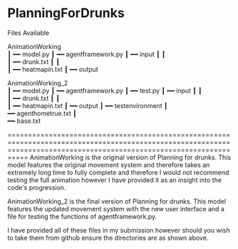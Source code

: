 # PlanningForDrunks

Files Available

AnimationWorking    
┃
━━ model.py
┃
━━ agentframework.py
┃
━━ input
┃    ┃  
┃     ━━ drunk.txt
┃    ┃  
┃     ━━ heatmapin.txt
┃ 
━━ output



AnimationWorking_2    
┃
━━ model.py
┃
━━ agentframework.py
┃
━━ test.py
┃ 
━━ input
┃    ┃  
┃     ━━ drunk.txt
┃    ┃  
┃     ━━ heatmapin.txt
┃ 
━━ output
┃ 
━━ testenvironment
     ┃  
      ━━ agenthometrue.txt
     ┃  
      ━━ base.txt
      
=======================================================================================================================================================================
AnimationWorking is the original version of Planning for drunks. This model features the original movement system and therefore takes an extremely long time to fully
complete and therefore I would not recommend testing the full animation however I have provided it as an insight into the code's progression.

AnimationWorking_2 is the final version of Planning for drunks. This model features the updated movement system with the new user interface and a file for testing the
functions of agentframework.py.

I have provided all of these files in my submission however should you wish to take them from github ensure the directories are as shown above.
